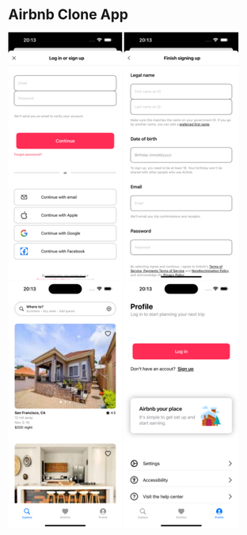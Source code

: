 #  Airbnb Clone App

<img src="/AirbnbClone/Screenshots/login.png" height="500">
<img src="/AirbnbClone/Screenshots/signup.png" height="500">
<img src="/AirbnbClone/Screenshots/main.png" height="500">
<img src="/AirbnbClone/Screenshots/profile.png" height="500">

